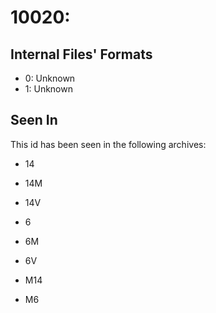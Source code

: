 # 10020: 

## Internal Files' Formats
- 0: Unknown
- 1: Unknown

## Seen In

This id has been seen in the following archives:  

- 14  

- 14M  

- 14V  

- 6  

- 6M  

- 6V  

- M14  

- M6  
